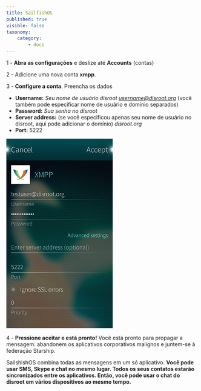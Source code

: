 ```yaml
---
title: SailfishOS
published: true
visible: false
taxonomy:
    category:
        - docs
---
```



1 - **Abra as configurações** e deslize até **Accounts** (contas)

2 - Adicione uma nova conta **xmpp**.

3 - **Configure a conta**. Preencha os dados

* **Username:** *Seu nome de usuário disroot username@disroot.org* (você também pode especificar nome de usuário e domínio separados)
* **Password:** *Sua senha no disroot*
* **Server address:** (se você especificou apenas seu nome de usuário no disroot, aqui pode adicionar o domínio) *disroot.org*
* **Port:** 5222

![](en/sailfish_xmpp1.png)

4 - **Pressione aceitar e está pronto!** Você está pronto para propagar a mensagem: abandonem os aplicativos corporativos malignos e juntem-se à federação Starship.

SailshishOS combina todas as mensagens em um só aplicativo. **Você pode usar SMS, Skype e chat no mesmo lugar. Todos os seus contatos estarão sincronizados entre os aplicativos. Então, você pode usar o chat do disroot em vários dispositivos ao mesmo tempo.**
